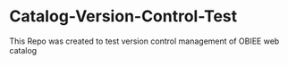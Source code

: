 Catalog-Version-Control-Test
============================


This Repo was created to test version control management of OBIEE web catalog
